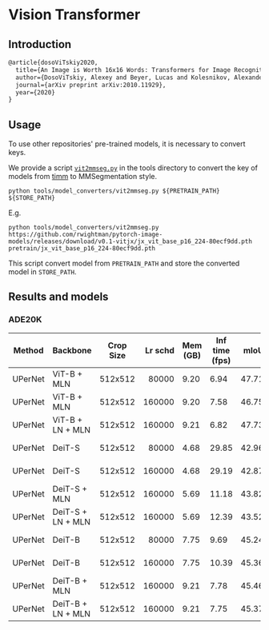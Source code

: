 # Vision Transformer

## Introduction

<!-- [ALGORITHM] -->

```latex
@article{dosoViTskiy2020,
  title={An Image is Worth 16x16 Words: Transformers for Image Recognition at Scale},
  author={DosoViTskiy, Alexey and Beyer, Lucas and Kolesnikov, Alexander and Weissenborn, Dirk and Zhai, Xiaohua and Unterthiner, Thomas and  Dehghani, Mostafa and Minderer, Matthias and Heigold, Georg and Gelly, Sylvain and Uszkoreit, Jakob and Houlsby, Neil},
  journal={arXiv preprint arXiv:2010.11929},
  year={2020}
}
```

## Usage

To use other repositories' pre-trained models, it is necessary to convert keys.

We provide a script [`vit2mmseg.py`](../../tools/model_converters/vit2mmseg.py) in the tools directory to convert the key of models from [timm](https://github.com/rwightman/pytorch-image-models/blob/master/timm/models/vision_transformer.py) to MMSegmentation style.

```shell
python tools/model_converters/vit2mmseg.py ${PRETRAIN_PATH} ${STORE_PATH}
```

E.g.

```shell
python tools/model_converters/vit2mmseg.py https://github.com/rwightman/pytorch-image-models/releases/download/v0.1-vitjx/jx_vit_base_p16_224-80ecf9dd.pth pretrain/jx_vit_base_p16_224-80ecf9dd.pth
```

This script convert model from `PRETRAIN_PATH` and store the converted model in `STORE_PATH`.

## Results and models

### ADE20K

| Method  | Backbone | Crop Size | Lr schd | Mem (GB) | Inf time (fps) |  mIoU | mIoU(ms+flip) | config                                                                                                                 | download                                                                                                                                                                                                                                                                                                                               |
| ------- | -------- | --------- | ------: | -------- | -------------- | ----: | ------------: | ---------------------------------------------------------------------------------------------------------------------- | -------------------------------------------------------------------------------------------------------------------------------------------------------------------------------------------------------------------------------------------------------------------------------------------------------------------------------------- |
| UPerNet | ViT-B + MLN  | 512x512  | 80000  | 9.20 | 6.94  | 47.71 | 49.51 | [config](https://github.com/open-mmlab/mmsegmentation/blob/master/configs/vit/upernet_vit-b16_mln_512x512_80k_ade20k.py) | [model](https://download.openmmlab.com/mmsegmentation/v0.5/vit/upernet_vit-b16_mln_512x512_80k_ade20k/upernet_vit-b16_mln_512x512_80k_ade20k_20210624_130547-0403cee1.pth) &#124; [log](https://download.openmmlab.com/mmsegmentation/v0.5/vit/upernet_vit-b16_mln_512x512_80k_ade20k/20210624_130547.log.json) |
| UPerNet | ViT-B + MLN  | 512x512  | 160000 | 9.20 | 7.58  | 46.75 | 48.46 | [config](https://github.com/open-mmlab/mmsegmentation/blob/master/configs/vit/upernet_vit-b16_mln_512x512_160k_ade20k.py) | [model](https://download.openmmlab.com/mmsegmentation/v0.5/vit/upernet_vit-b16_mln_512x512_160k_ade20k/upernet_vit-b16_mln_512x512_160k_ade20k_20210624_130547-852fa768.pth) &#124; [log](https://download.openmmlab.com/mmsegmentation/v0.5/vit/upernet_vit-b16_mln_512x512_160k_ade20k/20210623_192432.log.json) |
| UPerNet | ViT-B + LN + MLN  | 512x512  | 160000 | 9.21 | 6.82  | 47.73 | 49.95 | [config](https://github.com/open-mmlab/mmsegmentation/blob/master/configs/vit/upernet_vit-b16_ln_mln_512x512_160k_ade20k.py) | [model](https://download.openmmlab.com/mmsegmentation/v0.5/vit/upernet_vit-b16_ln_mln_512x512_160k_ade20k/upernet_vit-b16_ln_mln_512x512_160k_ade20k_20210621_172828-f444c077.pth) &#124; [log](https://download.openmmlab.com/mmsegmentation/v0.5/vit/upernet_vit-b16_ln_mln_512x512_160k_ade20k/20210621_172828.log.json) |
| UPerNet | DeiT-S        | 512x512  | 80000  | 4.68 | 29.85 | 42.96 | 43.79 | [config](https://github.com/open-mmlab/mmsegmentation/blob/master/configs/vit/upernet_deit-s16_512x512_80k_ade20k.py) | [model](https://download.openmmlab.com/mmsegmentation/v0.5/vit/upernet_deit-s16_512x512_80k_ade20k/upernet_deit-s16_512x512_80k_ade20k_20210624_095228-afc93ec2.pth) &#124; [log](https://download.openmmlab.com/mmsegmentation/v0.5/vit/upernet_deit-s16_512x512_80k_ade20k/20210624_095228.log.json) |
| UPerNet | DeiT-S        | 512x512  | 160000 | 4.68 | 29.19 | 42.87 | 43.79 | [config](https://github.com/open-mmlab/mmsegmentation/blob/master/configs/vit/upernet_deit-s16_512x512_160k_ade20k.py) | [model](https://download.openmmlab.com/mmsegmentation/v0.5/vit/upernet_deit-s16_512x512_160k_ade20k/upernet_deit-s16_512x512_160k_ade20k_20210621_160903-5110d916.pth) &#124; [log](https://download.openmmlab.com/mmsegmentation/v0.5/vit/upernet_deit-s16_512x512_160k_ade20k/20210621_160903.log.json) |
| UPerNet | DeiT-S + MLN | 512x512  | 160000 | 5.69 | 11.18 | 43.82 | 45.07 | [config](https://github.com/open-mmlab/mmsegmentation/blob/master/configs/vit/upernet_deit-s16_mln_512x512_160k_ade20k.py) | [model](https://download.openmmlab.com/mmsegmentation/v0.5/vit/upernet_deit-s16_mln_512x512_160k_ade20k/upernet_deit-s16_mln_512x512_160k_ade20k_20210621_161021-fb9a5dfb.pth) &#124; [log](https://download.openmmlab.com/mmsegmentation/v0.5/vit/upernet_deit-s16_mln_512x512_160k_ade20k/20210621_161021.log.json) |
| UPerNet | DeiT-S + LN + MLN | 512x512  | 160000 | 5.69 | 12.39 | 43.52 | 45.01 | [config](https://github.com/open-mmlab/mmsegmentation/blob/master/configs/vit/upernet_deit-s16_ln_mln_512x512_160k_ade20k.py) | [model](https://download.openmmlab.com/mmsegmentation/v0.5/vit/upernet_deit-s16_ln_mln_512x512_160k_ade20k/upernet_deit-s16_ln_mln_512x512_160k_ade20k_20210621_161021-c0cd652f.pth) &#124; [log](https://download.openmmlab.com/mmsegmentation/v0.5/vit/upernet_deit-s16_ln_mln_512x512_160k_ade20k/20210621_161021.log.json) |
| UPerNet | DeiT-B        | 512x512  | 80000  | 7.75 | 9.69  | 45.24 | 46.73 | [config](https://github.com/open-mmlab/mmsegmentation/blob/master/configs/vit/upernet_deit-b16_512x512_80k_ade20k.py) | [model](https://download.openmmlab.com/mmsegmentation/v0.5/vit/upernet_deit-b16_512x512_80k_ade20k/upernet_deit-b16_512x512_80k_ade20k_20210624_130529-1e090789.pth) &#124; [log](https://download.openmmlab.com/mmsegmentation/v0.5/vit/upernet_deit-b16_512x512_80k_ade20k/20210624_130529.log.json) |
| UPerNet | DeiT-B        | 512x512  | 160000 | 7.75 | 10.39 | 45.36 | 47.16 | [config](https://github.com/open-mmlab/mmsegmentation/blob/master/configs/vit/upernet_deit-b16_512x512_160k_ade20k.py) | [model](https://download.openmmlab.com/mmsegmentation/v0.5/vit/upernet_deit-b16_512x512_160k_ade20k/upernet_deit-b16_512x512_160k_ade20k_20210621_180100-828705d7.pth) &#124; [log](https://download.openmmlab.com/mmsegmentation/v0.5/vit/upernet_deit-b16_512x512_160k_ade20k/20210621_180100.log.json) |
| UPerNet | DeiT-B + MLN | 512x512  | 160000 | 9.21 | 7.78  | 45.46 | 47.16 | [config](https://github.com/open-mmlab/mmsegmentation/blob/master/configs/vit/upernet_deit-b16_mln_512x512_160k_ade20k.py) | [model](https://download.openmmlab.com/mmsegmentation/v0.5/vit/upernet_deit-b16_mln_512x512_160k_ade20k/upernet_deit-b16_mln_512x512_160k_ade20k_20210621_191949-4e1450f3.pth) &#124; [log](https://download.openmmlab.com/mmsegmentation/v0.5/vit/upernet_deit-b16_mln_512x512_160k_ade20k/20210621_191949.log.json) |
| UPerNet | DeiT-B + LN + MLN | 512x512  | 160000 | 9.21 | 7.75  | 45.37 | 47.23 | [config](https://github.com/open-mmlab/mmsegmentation/blob/master/configs/vit/upernet_deit-b16_ln_mln_512x512_160k_ade20k.py) | [model](https://download.openmmlab.com/mmsegmentation/v0.5/vit/upernet_deit-b16_ln_mln_512x512_160k_ade20k/upernet_deit-b16_ln_mln_512x512_160k_ade20k_20210623_153535-8a959c14.pth) &#124; [log](https://download.openmmlab.com/mmsegmentation/v0.5/vit/upernet_deit-b16_ln_mln_512x512_160k_ade20k/20210623_153535.log.json) |
